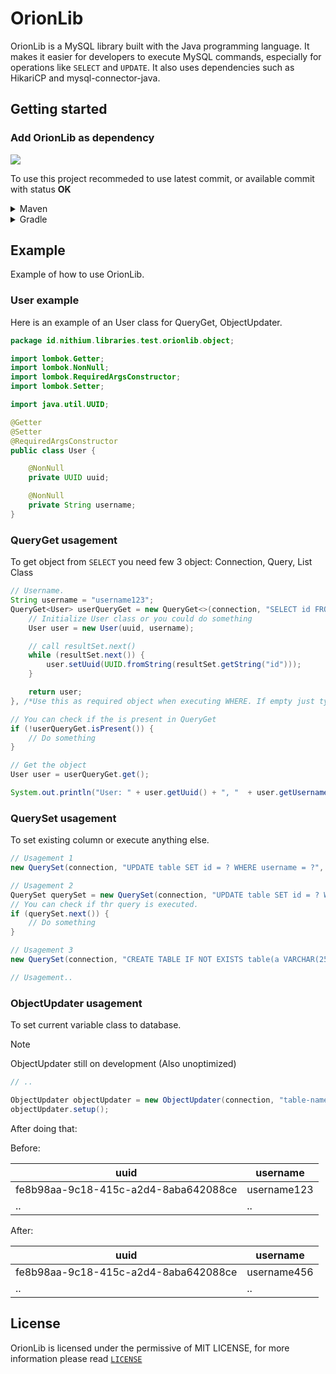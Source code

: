 # OrionLib

OrionLib is a MySQL library built with the Java programming language. It makes it easier for developers to execute MySQL commands, especially for operations like ``SELECT`` and ``UPDATE``. It also uses dependencies such as HikariCP and mysql-connector-java.

## Getting started

### Add OrionLib as dependency
[![](https://jitpack.io/v/NithiumDevelopment/OrionLib.svg)](https://jitpack.io/#NithiumDevelopment/OrionLib)

To use this project recommeded to use latest commit, or available commit with status **OK**

<details>
    <summary>Maven</summary>

```xml
<repositories>
    <repository>
        <id>jitpack.io</id>
        <url>https://jitpack.io</url>
    </repository>
</repositories>

<dependencies>
    <dependency>
        <groupId>com.github.NithiumDevelopment</groupId>
        <artifactId>OrionLib</artifactId>
        <version>VERSION</version>
    </dependency>
</dependencies>
```
</details>

<details>
	<summary>Gradle</summary>

```gradle
allprojects {
    repositories {
        ...
        maven { url 'https://jitpack.io' }
    }
}

dependencies {
    implementation 'com.github.ForestTechMC:ForestRedisAPI:VERSION'
}
```
</details>

## Example

Example of how to use OrionLib.

### User example

Here is an example of an User class for QueryGet, ObjectUpdater.

```java
package id.nithium.libraries.test.orionlib.object;

import lombok.Getter;
import lombok.NonNull;
import lombok.RequiredArgsConstructor;
import lombok.Setter;

import java.util.UUID;

@Getter
@Setter
@RequiredArgsConstructor
public class User {

    @NonNull
    private UUID uuid;

    @NonNull
    private String username;
}
```

### QueryGet usagement

To get object from ``SELECT`` you need few 3 object: Connection, Query, List Class

```java
// Username.
String username = "username123";
QueryGet<User> userQueryGet = new QueryGet<>(connection, "SELECT id FROM table WHERE username = ?", resultSet -> { // use ResultSet to do something, e.g: initialize the class.
    // Initialize User class or you could do something
    User user = new User(uuid, username);

    // call resultSet.next()
    while (resultSet.next()) {
        user.setUuid(UUID.fromString(resultSet.getString("id")));
    }

    return user;
}, /*Use this as required object when executing WHERE. If empty just type List.of()*/ List.of(username));

// You can check if the is present in QueryGet
if (!userQueryGet.isPresent()) {
    // Do something
}

// Get the object
User user = userQueryGet.get();

System.out.println("User: " + user.getUuid() + ", "  + user.getUsername());
```

### QuerySet usagement

To set existing column or execute anything else.

```java
// Usagement 1
new QuerySet(connection, "UPDATE table SET id = ? WHERE username = ?", List.of(uuid, username));

// Usagement 2
QuerySet querySet = new QuerySet(connection, "UPDATE table SET id = ? WHERE username = ?", List.of(uuid, username));
// You can check if thr query is executed.
if (querySet.next()) {
    // Do something
}

// Usagement 3
new QuerySet(connection, "CREATE TABLE IF NOT EXISTS table(a VARCHAR(255), PRIMARY KEY (a))", List.of());

// Usagement..
```

### ObjectUpdater usagement

To set current variable class to database.

> [!NOTE]
> ObjectUpdater still on development (Also unoptimized)

```java
// ..

ObjectUpdater objectUpdater = new ObjectUpdater(connection, "table-name", /*User class that has different variable from database*/ user);
objectUpdater.setup();
```

After doing that:

Before:

| uuid | username |
| --- | --- |
| fe8b98aa-9c18-415c-a2d4-8aba642088ce | username123 |
| .. | .. |

After:

| uuid | username |
| --- | --- |
| fe8b98aa-9c18-415c-a2d4-8aba642088ce | username456 | 
| .. | .. |

## License

OrionLib is licensed under the permissive of MIT LICENSE, for more information please read [`LICENSE`](https://github.com/NithiumDevelopment/OrionLib/blob/master/LICENSE)

